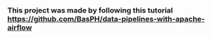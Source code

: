 

### This project was made by following this tutorial https://github.com/BasPH/data-pipelines-with-apache-airflow 
